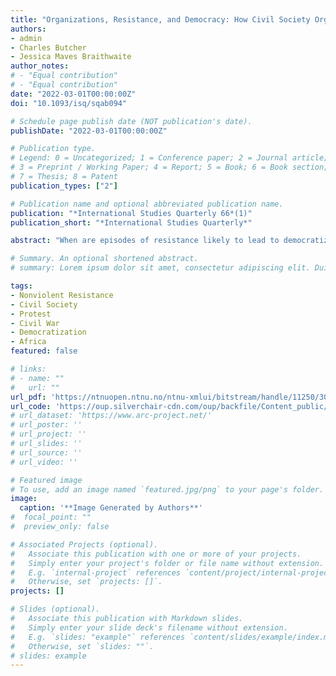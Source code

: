```yaml
---
title: "Organizations, Resistance, and Democracy: How Civil Society Organizations Impact Democratization"
authors:
- admin
- Charles Butcher
- Jessica Maves Braithwaite
author_notes:
# - "Equal contribution"
# - "Equal contribution"
date: "2022-03-01T00:00:00Z"
doi: "10.1093/isq/sqab094"

# Schedule page publish date (NOT publication's date).
publishDate: "2022-03-01T00:00:00Z"

# Publication type.
# Legend: 0 = Uncategorized; 1 = Conference paper; 2 = Journal article;
# 3 = Preprint / Working Paper; 4 = Report; 5 = Book; 6 = Book section;
# 7 = Thesis; 8 = Patent
publication_types: ["2"]

# Publication name and optional abbreviated publication name.
publication: "*International Studies Quarterly 66*(1)"
publication_short: "*International Studies Quarterly*"

abstract: "When are episodes of resistance likely to lead to democratization? We argue that the participation of durable organizations rooted in quotidian relationships that are not themselves designed to compete for political power (what we call “quotidian civil society organizations,” QCSOs) drives successful democratic transitions. QCSOs are more likely to have stable preferences for democracy and durable mobilization structures that create greater accountability for new elites during political transitions and thus make shifts to democracy more likely compared to movements dominated by other organization types, such as political parties. Quantitative tests using novel data on the composition of resistance movements in Africa from 1990 to 2015 support these arguments. Older QCSOs and those independent from opposition political parties and the state also appear to be the most likely to engender democratization."

# Summary. An optional shortened abstract.
# summary: Lorem ipsum dolor sit amet, consectetur adipiscing elit. Duis posuere tellus ac convallis placerat. Proin tincidunt magna sed ex sollicitudin condimentum.

tags:
- Nonviolent Resistance
- Civil Society
- Protest
- Civil War
- Democratization
- Africa
featured: false

# links:
# - name: ""
#   url: ""
url_pdf: 'https://ntnuopen.ntnu.no/ntnu-xmlui/bitstream/handle/11250/3033767/Pinckney.pdf?sequence=4'
url_code: 'https://oup.silverchair-cdn.com/oup/backfile/Content_public/Journal/isq/66/1/10.1093_isq_sqab094/1/sqab094_replication_data_qcso_17_9_2021-1.zip?Expires=1688484539&Signature=xOS32eMpKkWpE~qPRpujycFaNJso10OmbpacYQzjaud70Z9RPIuV-hBUgsUS9opjcuN1ic9tVbJnqqKh7VgJNuAjp5h5bbRRQ8JEZX5gMwWDAua1ZZWvNdus1txSCcG-zbd0IDmICLI-LgVkyzulhLjo3iYy3i2KhH3rbYhazJsW5Vo7gH8WJfzedGd7lZCE32zA7CAMn3bbVVmbTwidM1Xzt90yoN6ApRHwA5X2evOzoJgDcHIvuPsHOs5cncG40KavGQajn64leqdBKdY0Xy-YWXmJtUklJsJycrwnKeOGg-~bhlNkWCCAHCwu7kJo06OLA4IOV1OuH7xhHzVwHA__&Key-Pair-Id=APKAIE5G5CRDK6RD3PGA'
# url_dataset: 'https://www.arc-project.net/'
# url_poster: ''
# url_project: ''
# url_slides: ''
# url_source: ''
# url_video: ''

# Featured image
# To use, add an image named `featured.jpg/png` to your page's folder. 
image:
  caption: '**Image Generated by Authors**'
#  focal_point: ""
#  preview_only: false

# Associated Projects (optional).
#   Associate this publication with one or more of your projects.
#   Simply enter your project's folder or file name without extension.
#   E.g. `internal-project` references `content/project/internal-project/index.md`.
#   Otherwise, set `projects: []`.
projects: []

# Slides (optional).
#   Associate this publication with Markdown slides.
#   Simply enter your slide deck's filename without extension.
#   E.g. `slides: "example"` references `content/slides/example/index.md`.
#   Otherwise, set `slides: ""`.
# slides: example
---
```


